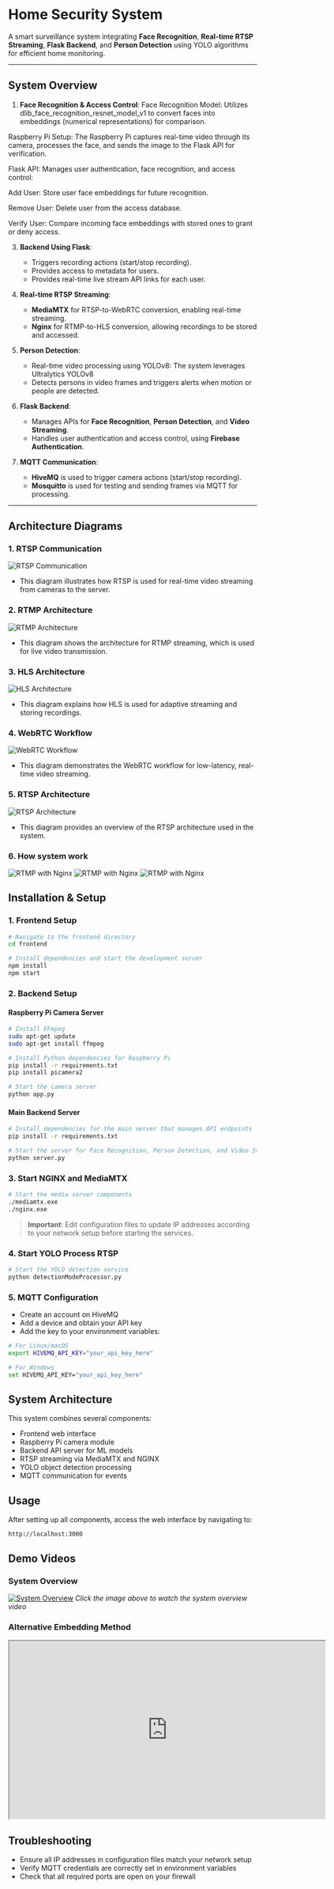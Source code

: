 # Home Security System

A smart surveillance system integrating **Face Recognition**, **Real-time RTSP Streaming**, **Flask Backend**, and **Person Detection** using YOLO algorithms for efficient home monitoring.

---

## System Overview

1. **Face Recognition & Access Control**:
 Face Recognition Model: Utilizes dlib_face_recognition_resnet_model_v1 to convert faces into embeddings (numerical representations) for comparison.

Raspberry Pi Setup: The Raspberry Pi captures real-time video through its camera, processes the face, and sends the image to the Flask API for verification.

Flask API: Manages user authentication, face recognition, and access control:

Add User: Store user face embeddings for future recognition.

Remove User: Delete user from the access database.

Verify User: Compare incoming face embeddings with stored ones to grant or deny access.

3. **Backend Using Flask**:
   - Triggers recording actions (start/stop recording).
   - Provides access to metadata for users.
   - Provides real-time live stream API links for each user.

4. **Real-time RTSP Streaming**:
   - **MediaMTX** for RTSP-to-WebRTC conversion, enabling real-time streaming.
   - **Nginx** for RTMP-to-HLS conversion, allowing recordings to be stored and accessed.

5. **Person Detection**:
   - Real-time video processing using YOLOv8: The system leverages Ultralytics YOLOv8
   - Detects persons in video frames and triggers alerts when motion or people are detected.

6. **Flask Backend**:
   - Manages APIs for **Face Recognition**, **Person Detection**, and **Video Streaming**.
   - Handles user authentication and access control, using **Firebase Authentication**.

7. **MQTT Communication**:
   - **HiveMQ** is used to trigger camera actions (start/stop recording).
   - **Mosquitto** is used for testing and sending frames via MQTT for processing.

---

## Architecture Diagrams

### 1. **RTSP Communication**
![RTSP Communication](images/rtsp_communication.JPG)
- This diagram illustrates how RTSP is used for real-time video streaming from cameras to the server.

### 2. **RTMP Architecture**
![RTMP Architecture](images/rtmp_arch.JPG)
- This diagram shows the architecture for RTMP streaming, which is used for live video transmission.

### 3. **HLS Architecture**
![HLS Architecture](images/hls_arch.JPG)
- This diagram explains how HLS is used for adaptive streaming and storing recordings.

### 4. **WebRTC Workflow**
![WebRTC Workflow](images/webrtc-comprehensive-workflow_large.png)
- This diagram demonstrates the WebRTC workflow for low-latency, real-time video streaming.

### 5. **RTSP Architecture**
![RTSP Architecture](images/RTSP_arch.png)
- This diagram provides an overview of the RTSP architecture used in the system.

### 6. **How system work**
![RTMP with Nginx](images/Facerecog.png)
![RTMP with Nginx](images/liveStreamArch.png)
![RTMP with Nginx](images/mqtt_hive.png)



## Installation & Setup

### 1. Frontend Setup
```bash
# Navigate to the frontend directory
cd frontend

# Install dependencies and start the development server
npm install
npm start
```

### 2. Backend Setup

#### Raspberry Pi Camera Server
```bash
# Install FFmpeg
sudo apt-get update
sudo apt-get install ffmpeg

# Install Python dependencies for Raspberry Pi
pip install -r requirements.txt
pip install picamera2

# Start the camera server
python app.py
```

#### Main Backend Server
```bash
# Install dependencies for the main server that manages API endpoints
pip install -r requirements.txt

# Start the server for Face Recognition, Person Detection, and Video Streaming
python server.py
```

### 3. Start NGINX and MediaMTX
```bash
# Start the media server components
./mediamtx.exe
./nginx.exe
```

> **Important**: Edit configuration files to update IP addresses according to your network setup before starting the services.

### 4. Start YOLO Process RTSP
```bash
# Start the YOLO detection service
python detectionModeProcessor.py
```

### 5. MQTT Configuration
- Create an account on HiveMQ
- Add a device and obtain your API key
- Add the key to your environment variables:

```bash
# For Linux/macOS
export HIVEMQ_API_KEY="your_api_key_here"

# For Windows
set HIVEMQ_API_KEY="your_api_key_here"
```

## System Architecture
This system combines several components:
- Frontend web interface
- Raspberry Pi camera module
- Backend API server for ML models
- RTSP streaming via MediaMTX and NGINX
- YOLO object detection processing
- MQTT communication for events

## Usage
After setting up all components, access the web interface by navigating to:
```
http://localhost:3000
```


## Demo Videos

### System Overview
[![System Overview](https://drive.google.com/uc?export=view&id=1Fsk0TYrKU5v-nFn7cqHcPakWOvyHHkrj)](https://drive.google.com/file/d/1Fsk0TYrKU5v-nFn7cqHcPakWOvyHHkrj/preview)
*Click the image above to watch the system overview video*

### Alternative Embedding Method
<iframe src="https://drive.google.com/file/d/1Fsk0TYrKU5v-nFn7cqHcPakWOvyHHkrj/preview" width="640" height="360" allow="autoplay"></iframe>


## Troubleshooting
- Ensure all IP addresses in configuration files match your network setup
- Verify MQTT credentials are correctly set in environment variables
- Check that all required ports are open on your firewall
